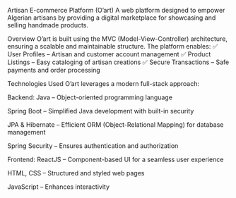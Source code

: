 Artisan E-commerce Platform (O’art)
A web platform designed to empower Algerian artisans by providing a digital marketplace for showcasing and selling handmade products.

Overview
O’art is built using the MVC (Model-View-Controller) architecture, ensuring a scalable and maintainable structure. The platform enables:
✅ User Profiles – Artisan and customer account management
✅ Product Listings – Easy cataloging of artisan creations
✅ Secure Transactions – Safe payments and order processing

Technologies Used
O’art leverages a modern full-stack approach:

Backend:
Java – Object-oriented programming language

Spring Boot – Simplified Java development with built-in security

JPA & Hibernate – Efficient ORM (Object-Relational Mapping) for database management

Spring Security – Ensures authentication and authorization

Frontend:
ReactJS – Component-based UI for a seamless user experience

HTML, CSS – Structured and styled web pages

JavaScript – Enhances interactivity
